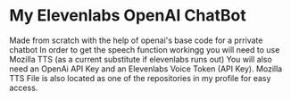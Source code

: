 # My Elevenlabs OpenAI ChatBot

Made from scratch with the help of openai's base code for a prrivate chatbot
In order to get the speech function workingg you will need to use Mozilla TTS (as a current substitute if elevenlabs runs out) 
You will also need an OpenAi API Key and an Elevenlabs Voice Token (API Key). 
Mozilla TTS File is also located as one of the repositories in my profile for easy access. 
